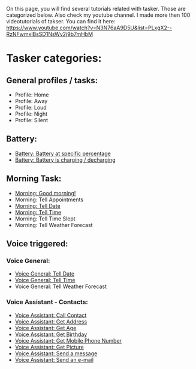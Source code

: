 On this page, you will find several tutorials related with tasker.
Those are categorized below.
Also check my youtube channel. I made more then 100 videotutorials of takser. You can find it here: https://www.youtube.com/watch?v=N3N76aA9D5U&list=PLxgX2--RzNFwmxlBsSD1NsWv2j9b7mHbM

# Tasker categories:

## General profiles / tasks:
- Profile: Home
- Profile: Away
- Profile: Loud
- Profile: Night
- Profile: Silent

## Battery:
- [Battery: Battery at specific percentage](battery/battery_specific_percent.md) 
- [Battery: Battery is charging / decharging](battery/battery_charge_decharge.md)

## Morning Task:
- [Morning: Good morning!](autovoice/general/good_morning.md)
- Morning: Tell Appointments
- [Morning: Tell Date](autovoice/general/tell_date.md)
- [Morning: Tell Time](autovoice/general/tell_time.md)
- Morning: Tell Time Slept
- Morning: Tell Weather Forecast

## Voice triggered:
### Voice General:
- [Voice General: Tell Date](autovoice/general/tell_date.md)
- [Voice General: Tell Time](autovoice/general/tell_time.md)
- Voice General: Tell Weather Forecast

### Voice Assistant - Contacts:
- [Voice Assistant: Call Contact](autovoice/contacts/call_contact.md)
- [Voice Assistant: Get Address](autovoice/contacts/get_address.md)
- [Voice Assistant: Get Age](autovoice/contacts/get_age.md)
- [Voice Assistant: Get Birthday](autovoice/contacts/get_birthday.md)
- [Voice Assistant: Get Mobile Phone Number](autovoice/contacts/get_mobile_number.md)
- [Voice Assistant: Get Picture](autovoice/contacts/get_picture.md)
- [Voice Assistant: Send a message](autovoice/contacts/send_message.md)
- [Voice Assistant: Send an e-mail](autovoice/contacts/send_email.md)
